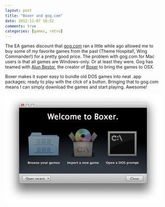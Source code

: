 ```yaml
---
layout: post
title: "Boxer and gog.com"
date: 2012-11-07 18:52
comments: true
categories: [games, retro]
---
```


The EA games discount that [gog.com](http://gog.com) ran a little while ago allowed me to buy some of my favorite games from the past (Theme Hospital!, Wing Commander!) for a pretty good price. The problem with gog.com for Mac users is that all games are Windows-only. Or at least they were. Gog has teamed with [Alun Bestor](https://twitter.com/viggles), the creator of [Boxer](http://boxerapp.com/) to bring the games to OSX.

Boxer makes it super easy to bundle old DOS games into neat .app packages; ready to play with the click of a button. Bringing that to gog.com means I can simply download the games and start playing. Awesome!

![Boxer](/images/media/boxer/boxer.png)
